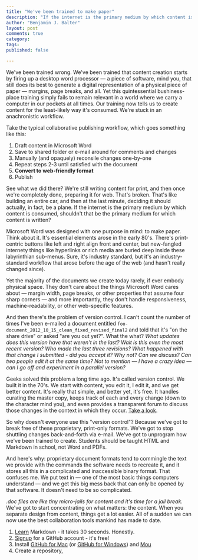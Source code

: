 ```yaml
---
title: "We've been trained to make paper"
description: "If the internet is the primary medium by which content is consumed, shouldn't that be the primary medium for which content is prepared?"
author: "Benjamin J. Balter"
layout: post
comments: true
category: 
tags: 
published: false

---
```


We've been trained wrong. We've been trained that content creation starts by firing up a desktop word processor — a piece of software, mind you, that still does its best to generate a digital representation of a physical piece of paper — margins, page breaks, and all. Yet this quintessential bushiness-place training simply fails to remain relevant in a world where we carry a computer in our pockets at all times. Our training now tells us to create content for the least-likely way it's consumed. We're stuck in an anachronistic workflow. 

Take the typical collaborative publishing workflow, which goes something like this:

1. Draft content in Microsoft Word
2. Save to shared folder or e-mail around for comments and changes
3. Manually (and opaquely) reconsile changes one-by-one
4. Repeat steps 2-3 until satisfied with the document
5. **Convert to web-friendly format**
6. Publish

See what we did there? We're still writing content for print, and then once we're completely done, preparing it for web. That's broken. That's like building an entire car, and then at the last minute, deciding it should actually, in fact, be a plane. If the internet is the primary medium by which content is consumed, shouldn't that be the primary medium for which content is written?

Microsoft Word was designed with one purpose in mind: to make paper. Think about it. It's essential elements arose in the early 80's. There's print-centric buttons like left and right align front and center, but new-fangled internety things like hyperlinks or rich media are buried deep inside these labyrinthian sub-menus. Sure, it's industry standard, but it's an industry-standard workflow that arose before the age of the web (and hasn't really changed since).

Yet the majority of the documents we create today rarely, if ever embody physical space.  They don't care about the things Microsoft Word cares about — margin width, page breaks, or other properties that assume four sharp corners — and more importantly, they don't handle responsiveness, machine-readability, or other web-specific features.

And then there's the problem of version control. I can't count the number of times I've been e-mailed a document entitled `foo-document_2012_10_15_clean_fixed_revised_final2` and told that it's "on the share drive" or asked "are you out yet?". What the what? *What updates does this version have that weren't in the last? Wait is this even the most recent version? Who made the last three revisions? What happened with that change I submitted - did you accept it? Why not? Can we discuss? Can two people edit it at the same time? Not to mention — I have a crazy idea — can I go off and experiment in a parallel version?*

Geeks solved this problem a long time ago. It's called version control. We built it in the 70's. We start with content, you edit it, I edit it, and we get better content. It's really that simple, and better yet, it's free. It handles curating the master copy, keeps track of each and every change (down to the character mind you), and even provides a transparent forum to discuss those changes in the context in which they occur. [Take a look](https://github.com/benbalter/benbalter.github.com/commits/master/posts/_posts/2012-10-19-we-ve-been-trained-to-make-paper.md).

So why doesn't everyone use this "version control"? Because we've got to break free of these proprietary, print-only formats. We've got to stop shuttling changes back-and-forth via e-mail. We've got to unprogram how we've been trained to create. Students should be taught HTML and Markdown in school, not Word and PDFs.

And here's why: proprietary document formats tend to commingle the text we provide with the commands the software needs to recreate it, and it stores all this in a complicated and inaccessible binary format. That confuses me. We put text in — one of the most basic things computers understand — and we get this big mess back that can only be opened by that software. It doesn't need to be so complicated.

*.doc files are like tiny micro-jails for content and it's time for a jail break.* We've got to start concentrating on what matters: the content. When you separate design from content, things get a lot easier. All of a sudden we can now use the best collaboration tools mankind has made to date.

1. [Learn](https://gist.github.com/3914310) Markdown - it takes 30 seconds. Honestly.
2. [Signup](https://github.com/signup/free) for a GitHub account - it's free!
3. Install [GitHub for Mac](http://mac.github.com/) (or [GitHub for Windows](http://windows.github.com/)) and [Mou](http://mouapp.com/)
4. Create a repository, 